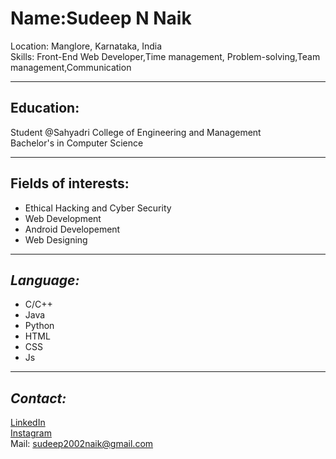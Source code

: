 # **Name**:Sudeep N Naik <br>
Location: Manglore, Karnataka, India  <br>
Skills: Front-End Web Developer,Time management, Problem-solving,Team management,Communication  <br>
*****
## **Education:**
   Student @Sahyadri College of Engineering and Management  <br>
   Bachelor's in Computer Science  <br>
****
## **Fields of interests:** 
   * Ethical Hacking and Cyber Security  <br>
   * Web Development  <br>
   * Android Developement  <br>
   * Web Designing  
****
## *Language:* 
   * C/C++  <br>
   * Java  <br>
   * Python  <br>
   * HTML  <br>
   * CSS  <br>
   * Js
 ****
## *Contact:*   
   [LinkedIn](https://www.linkedin.com/in/sudeep-naik-9819b821a) <br>
   [Instagram](https://www.instagram.com/__sudeep__naik/?igshid=YmMyMTA2M2Y%3D) <br>
   Mail: sudeep2002naik@gmail.com <br>
  
